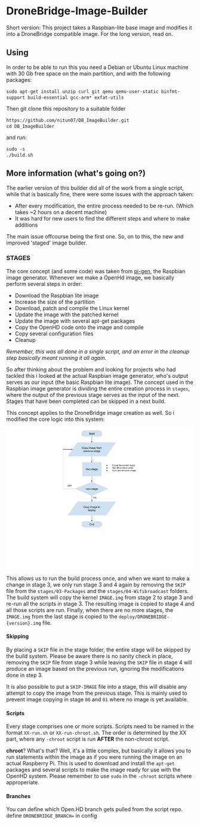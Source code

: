 # DroneBridge-Image-Builder
Short version: This project takes a Raspbian-lite base image and modifies it into a DroneBridge compatible image.
For the long version, read on.

## Using
In order to be able to run this you need a Debian or Ubuntu Linux machine with 30 Gb free space on the main partition, and with the following packages:

```
sudo apt-get install unzip curl git qemu qemu-user-static binfmt-support build-essential gcc-arm* exfat-utils
```

Then git clone this repository to a suitable folder 

```
https://github.com/nitun07/DB_ImageBuilder.git
cd DB_ImageBuilder
```

and run:

```
sudo -s
./build.sh
```


## More information (what's going on?)
The earlier version of this builder did all of the work from a single script, while that is basically fine, there were some issues with the approach taken:

- After every modification, the entire process needed to be re-run. (Which takes ~2 hours on a decent machine)
- It was hard for new users to find the different steps and where to make additions

The main issue offcourse being the first one.
So, on to this, the new and improved 'staged' image builder.

### STAGES
The core concept (and some code) was taken from [pi-gen](https://github.com/RPi-Distro/pi-gen), the Raspbian image generator.
Whenever we make a OpenHd image, we basically perform several steps in order:

- Download the Raspbian lite image
- Increase the size of the partition
- Download, patch and compile the Linux kernel
- Update the image with the patched kernel
- Update the image with several apt-get packages
- Copy the OpenHD code onto the image and compile
- Copy several configuration files
- Cleanup

*Remember, this was all done in a single script, and an error in the cleanup step basically meant running it all again.*

So after thinking about the problem and looking for projects who had tackled this i looked at the actual Raspbian image generator, who's output serves as our input (the basic Raspbian lite image). The concept used in the Raspbian image generator is dividing the entire creation process in `stages`, where the output of the previous stage serves as the input of the next. Stages that have been completed can be skipped in a next build.

This concept applies to the DroneBridge image creation as well. So i modified the core logic into this system:

![flow](https://github.com/nitun07/DB_ImageBuilder/raw/master/Builder%20flow.png "Flow")

This allows us to run the build process once, and when we want to make a change in stage 3, we only run stage 3 and 4 again by removing the `SKIP` file from the `stages/03-Packages` and the `stages/04-Wifibroadcast` folders. The build system will copy the kernel `IMAGE.img` from stage 2 to stage 3 and re-run all the scripts in stage 3. The resulting image is copied to stage 4 and all those scripts are run. Finally, when there are no more stages, the `IMAGE.img` from the last stage is copied to the `deploy/DRONEBRIDGE-{version}.img` file.

#### Skipping
By placing a `SKIP` file in the stage folder, the entire stage will be skipped by the build system. Please be aware there is no sanity check in place, removing the `SKIP` file from stage 3 while leaving the `SKIP` file in stage 4 will produce an image based on the previous run, ignoring the modifications done in step 3.

It is also possible to put a `SKIP-IMAGE` file into a stage, this will disable any attempt to copy the image from the previous stage. This is mainly used to prevent image copying in stage `00` and `01` where no image is yet available.

#### Scripts
Every stage comprises one or more scripts. Scripts need to be named in the format `XX-run.sh` or `XX-run-chroot.sh`. The order is determined by the XX part, where any `-chroot` script is run **AFTER** the non-chroot script.

**chroot**? What's that? Well, it's a little complex, but basically it allows you to run statements within the image as if you were running the image on an actual Raspberry Pi. This is used to download and install the `apt-get` packages and several scripts to make the image ready for use with the OpenHD system. Please remember to use `sudo` in the `-chroot` scripts where approperiate.

#### Branches
You can define which Open.HD branch gets pulled from the script repo. define `DRONEBRIDGE_BRANCH=` in config
